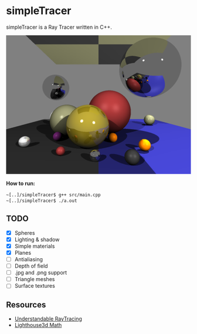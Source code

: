 # simpleTracer

simpleTracer is a Ray Tracer written in C++.

![example.png](example.png)

**How to run:**
~~~
~[..]/simpleTracer$ g++ src/main.cpp
~[..]/simpleTracer$ ./a.out
~~~

## TODO
 * [X] Spheres
 * [X] Lighting & shadow
 * [X] Simple materials
 * [X] Planes
 * [ ] Antialiasing
 * [ ] Depth of field
 * [ ] .jpg and .png support
 * [ ] Triangle meshes
 * [ ] Surface textures
 
## Resources
 * [Understandable RayTracing](https://github.com/ssloy/tinyraytracer/wiki/Part-1:-understandable-raytracing)
 * [Lighthouse3d Math](www.lighthouse3d.com/tutorials/maths/)